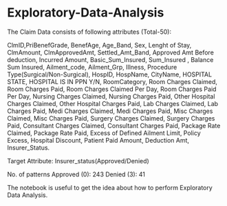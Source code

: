 # Exploratory-Data-Analysis
The Claim Data consists of following attributes (Total-50):

ClmID,PriBenefGrade, BenefAge, Age_Band, Sex, Lenght of Stay, ClmAmount, ClmApprovedAmt, Settled_Amt_Band, Approved Amt Before deduction, Incurred Amount, Basic_Sum_Insured, Sum_Insured , Balance Sum Insured, Ailment_code, Ailment_Grp, Illness, Procedure Type(Surgical/Non-Surgical), HospID, HospName, CityName, HOSPITAL STATE, HOSPITAL IS IN PPN Y/N, RoomCategory, Room Charges Claimed, Room Charges Paid, Room Charges Claimed Per Day, Room Charges Paid Per Day, Nursing Charges Claimed, Nursing Charges Paid, Other Hospital Charges Claimed,  Other Hospital Charges Paid, Lab Charges Claimed, Lab Charges Paid, Medi Charges Claimed,  Medi Charges Paid,  Misc Charges Claimed, Misc Charges Paid, Surgery Charges Claimed, Surgery Charges Paid, Consultant Charges Claimed, Consultant Charges Paid, Package Rate Claimed, Package Rate Paid, Excess of Defined Ailment Limit, Policy Excess, Hospital Discount, Patient Paid Amount, Deduction Amt, Insurer_Status.

Target Attribute: Insurer_status(Approved/Denied)
 
No. of patterns
Approved (0): 243
Denied (3): 41
                         

The notebook is useful to get the idea about how to perform Exploratory Data Analysis.        
                        
              
                 
